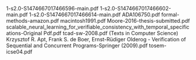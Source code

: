 1-s2.0-S1474667017466596-main.pdf
1-s2.0-S1474667017466602-main.pdf
1-s2.0-S1474667017466614-main.pdf
ADA106750.pdf
formal-methods-amazon.pdf
macintosh1991.pdf
Moore-2016-thesis-submitted.pdf
scalable_neural_learning_for_verifiable_consistency_with_temporal_specifications-Original Pdf.pdf
tcad-sw-2008.pdf
(Texts in Computer Science) Krzysztof R. Apt, Frank S. de Boer, Ernst-Rüdiger Olderog - Verification of Sequential and Concurrent Programs-Springer (2009).pdf
tosem-icse04.pdf
